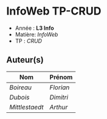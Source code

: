 # InfoWeb TP-CRUD

- Année : **L3 Info**
- Matière: *InfoWeb*
- TP : *CRUD*

## Auteur(s)

|      Nom      |  Prénom  |
|---------------|----------|
|*Boireau*      | *Florian*|
|*Dubois*       | *Dimitri*|
|*Mittlestaedt* | *Arthur* |

